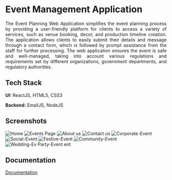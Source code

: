 
# Event Management Application
<div align="justify">
The Event Planning Web Application simplifies the event planning process by providing a user-friendly platform for clients to access a variety of services, such as venue booking, decor, and production timeline creation. The application allows clients to easily submit their details and message through a contact form, which is followed by prompt assistance from the staff for further processing. The web application ensures the event is safe and well-managed, taking into account various regulations and requirements set by different organizations, government departments, and regulatory authorities.
 </div>
 
## Tech Stack

**UI:** ReactJS, HTML5, CSS3

**Backend:** EmailJS, NodeJS



## Screenshots

![Home](https://user-images.githubusercontent.com/68786151/177297269-1d521191-9fe2-4001-a520-ac010e2ca9b1.png)
![Events Page](https://user-images.githubusercontent.com/68786151/177297349-2c2d27c5-4c1a-47b3-bd79-57c49a8f1970.png)
![About us](https://user-images.githubusercontent.com/68786151/177297300-b09c1da0-6b0a-40c6-b7ca-0c97cc0ec948.png)
![Contact us](https://user-images.githubusercontent.com/68786151/177297434-7a46ba50-8fab-44d4-8141-94abf3a6b30d.png)
![Corporate-Event](https://user-images.githubusercontent.com/68786151/177297468-c1b751f3-8a92-4db0-88a0-79f1be0a4e09.png)
![Social-Event](https://user-images.githubusercontent.com/68786151/177297487-5dc91be8-047f-4be9-b9f3-c0dfb2d421af.png)
![Festive-Event](https://user-images.githubusercontent.com/68786151/177297500-620411d4-e580-41dd-b56c-970d4cd7cb3e.png)
![Community-Event](https://user-images.githubusercontent.com/68786151/177297530-83b15dcf-5b73-47b9-8e00-d60d61465594.png)
![Wedding-Ev
![Party-Event](https://user-images.githubusercontent.com/68786151/177297556-95f47468-c8a4-4e4a-8abe-06e48966c402.png)
ent](https://user-images.githubusercontent.com/68786151/177297543-75a571d8-2907-4e24-80a5-83e12be44283.png)


## Documentation

[Documentation](https://docs.google.com/document/d/17Bi_OY0GtZgBc6cjkLbdc4_kEnLI1Il1bRxtvi4x1oU/edit?usp=sharing)




